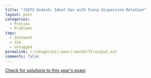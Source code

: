 ```yaml
---
title: "J16T2 &ndash; Ideal Gas with Funny Dispersion Relation"
layout: post
categories:
  - Prelims
  - Problems
tags:
  - Statmech
  - J16
  - untagged
permalink: /:categories/:year/:month/T2:output_ext
comments: false
---
```

<object data="2016J2T.pdf" type="application/pdf" width="100%" height="500"></object>
<div class="message"><a href='https://princetonprelim.com/prelim/36/'>Check for solutions to this year's exam</a></div>